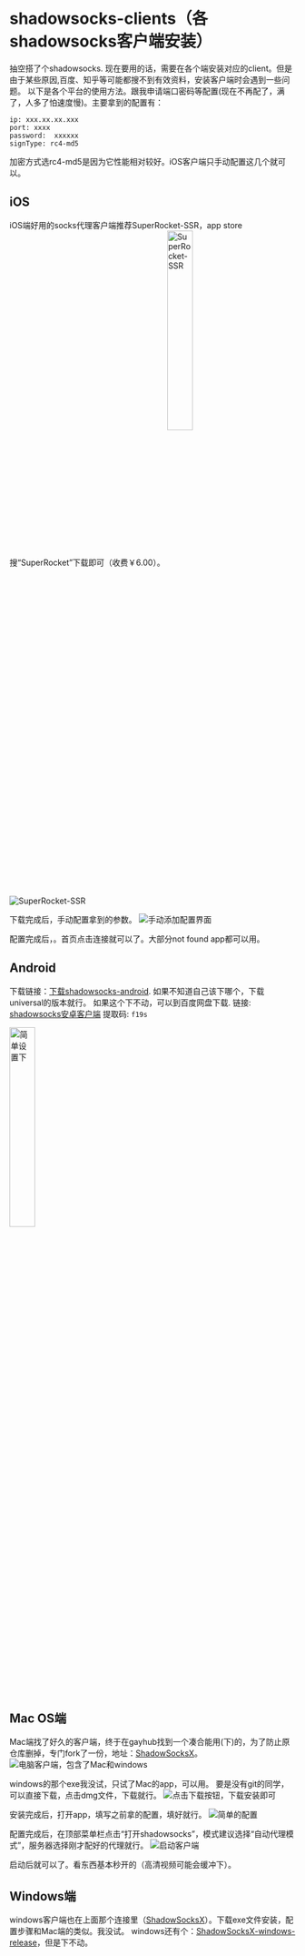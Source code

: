 # shadowsocks-clients（各shadowsocks客户端安装）
抽空搭了个shadowsocks. 现在要用的话，需要在各个端安装对应的client。但是由于某些原因,百度、知乎等可能都搜不到有效资料，安装客户端时会遇到一些问题。
以下是各个平台的使用方法。跟我申请端口密码等配置(现在不再配了，满了，人多了怕速度慢)。主要拿到的配置有：

```
ip: xxx.xx.xx.xxx
port: xxxx
password:  xxxxxx
signType: rc4-md5
```


加密方式选rc4-md5是因为它性能相对较好。iOS客户端只手动配置这几个就可以。

## iOS
iOS端好用的socks代理客户端推荐SuperRocket-SSR，app store搜“SuperRocket”下载即可（收费￥6.00）。
<img src="https://upload-images.jianshu.io/upload_images/574394-ebf2dc85e586d9c1.jpeg" width = 30% height = 30% alt="SuperRocket-SSR" align=center />
![SuperRocket-SSR](https://upload-images.jianshu.io/upload_images/574394-ebf2dc85e586d9c1.jpeg?imageMogr2/auto-orient/strip%7CimageView2/2/w/1240)

下载完成后，手动配置拿到的参数。
![手动添加配置界面](https://upload-images.jianshu.io/upload_images/574394-bfdc84fabfa5965f.jpeg?imageMogr2/auto-orient/strip%7CimageView2/2/w/1240)

配置完成后，。首页点击连接就可以了。大部分not found app都可以用。
## Android
下载链接：[下载shadowsocks-android](https://github.com/shadowsocks/shadowsocks-android/releases). 如果不知道自己该下哪个，下载universal的版本就行。
如果这个下不动，可以到百度网盘下载.
链接: [shadowsocks安卓客户端](https://pan.baidu.com/s/1wvhvEx78HpP0Bh0lbtCGxw) 
提取码: `f19s` 

<img src="https://upload-images.jianshu.io/upload_images/574394-f7a354166dd0d7cf.jpeg" width = 30% height = 30% alt="简单设置下" align=center />

## Mac OS端
Mac端找了好久的客户端，终于在gayhub找到一个凑合能用(下)的，为了防止原仓库删掉，专门fork了一份，地址：[ShadowSocksX](https://github.com/manyangyang/ShadowSocksX)。
![电脑客户端，包含了Mac和windows](https://upload-images.jianshu.io/upload_images/574394-bfe70220b1cebd2d.png?imageMogr2/auto-orient/strip%7CimageView2/2/w/1240)

windows的那个exe我没试，只试了Mac的app，可以用。
要是没有git的同学，可以直接下载，点击dmg文件，下载就行。
![点击下载按钮，下载安装即可](https://upload-images.jianshu.io/upload_images/574394-d34d80e45faa721e.png?imageMogr2/auto-orient/strip%7CimageView2/2/w/1240)

安装完成后，打开app，填写之前拿的配置，填好就行。
![简单的配置](https://upload-images.jianshu.io/upload_images/574394-1b54fa4268da6b29.png?imageMogr2/auto-orient/strip%7CimageView2/2/w/1240)

配置完成后，在顶部菜单栏点击“打开shadowsocks”，模式建议选择“自动代理模式”，服务器选择刚才配好的代理就行。
![启动客户端](https://upload-images.jianshu.io/upload_images/574394-34ee9bbfe6b3fc74.png?imageMogr2/auto-orient/strip%7CimageView2/2/w/1240)

启动后就可以了。看东西基本秒开的（高清视频可能会缓冲下）。
## Windows端
windows客户端也在上面那个连接里（[ShadowSocksX](https://github.com/manyangyang/ShadowSocksX)）。下载exe文件安装，配置步骤和Mac端的类似。我没试。
windows还有个：[ShadowSocksX-windows-release](https://github.com/shadowsocks/shadowsocks-windows/releases)，但是下不动。
